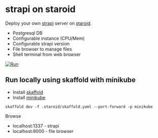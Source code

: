 # strapi on staroid

Deploy your own [strapi](https://strapi.io) server on [staroid](https://staroid.com).

- Postgresql DB
- Configurable instance (CPU/Mem)
- Configurable strapi version
- File browser to manage files
- Shell terminal from web browser


[![Run](https://staroid.com/api/run/button.svg)](https://staroid.com/api/run)

## Run locally using skaffold with minikube

 - Install [skaffold](https://skaffold.dev)
 - Install [minikube](https://kubernetes.io/docs/tasks/tools/install-minikube/)

```
skaffold dev -f .staroid/skaffold.yaml --port-forward -p minikube
```

Browse

 - localhost:1337 - strapi
 - localhost:8000 - file browser
